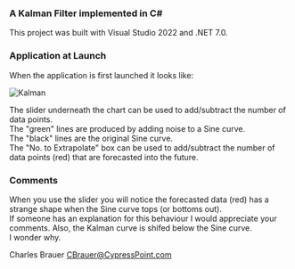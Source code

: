 ### A Kalman Filter implemented in C#
This project was built with Visual Studio 2022 and .NET 7.0.

### Application at Launch
When the application is first launched it looks like:

![Kalman](https://user-images.githubusercontent.com/1317234/224166439-28048dbe-31e8-4b68-9b18-0403dc4c351a.png)

The slider underneath the chart can be used to add/subtract the number of data points.</br>
The "green" lines are produced by adding noise to a Sine curve.</br>
The "black" lines are the original Sine curve.</br>
The "No. to Extrapolate" box can be used to add/subtract the number of data points (red) that are forecasted into the future.
### Comments
When you use the slider you will notice the forecasted data (red) has a strange shape when the Sine curve tops (or bottoms out).</br>
If someone has an explanation for this behaviour I would appreciate your comments.
Also, the Kalman curve is shifed below the Sine curve.</br>
I wonder why.

Charles Brauer
CBrauer@CypressPoint.com

